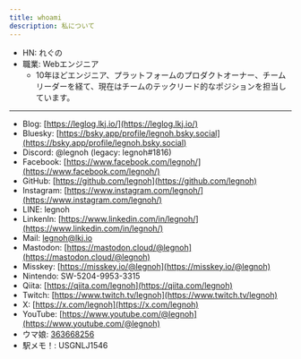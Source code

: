 ```yaml
---
title: whoami
description: 私について
---
```


- HN: れぐの
- 職業: Webエンジニア
  - 10年ほどエンジニア、プラットフォームのプロダクトオーナー、チームリーダーを経て、現在はチームのテックリード的なポジションを担当しています。

---

- Blog: [https://leglog.lkj.io/](https://leglog.lkj.io/)
- Bluesky: [https://bsky.app/profile/legnoh.bsky.social](https://bsky.app/profile/legnoh.bsky.social)
- Discord: @legnoh (legacy: legnoh#1816)
- Facebook: [https://www.facebook.com/legnoh/](https://www.facebook.com/legnoh/)
- GitHub: [https://github.com/legnoh](https://github.com/legnoh)
- Instagram: [https://www.instagram.com/legnoh/](https://www.instagram.com/legnoh/)
- LINE: legnoh
- LinkenIn: [https://www.linkedin.com/in/legnoh/](https://www.linkedin.com/in/legnoh/)
- Mail: [legnoh@lkj.io](mailto:legnoh@lkj.io)
- Mastodon: [https://mastodon.cloud/@legnoh](https://mastodon.cloud/@legnoh)
- Misskey: [https://misskey.io/@legnoh](https://misskey.io/@legnoh)
- Nintendo: SW-5204-9953-3315
- Qiita: [https://qiita.com/legnoh](https://qiita.com/legnoh)
- Twitch: [https://www.twitch.tv/legnoh](https://www.twitch.tv/legnoh)
- X: [https://x.com/legnoh](https://x.com/legnoh)
- YouTube: [https://www.youtube.com/@legnoh](https://www.youtube.com/@legnoh)
- ウマ娘: [363668256](https://uma.pure-db.com/#/user/363668256)
- 駅メモ！: USGNLJ1546
